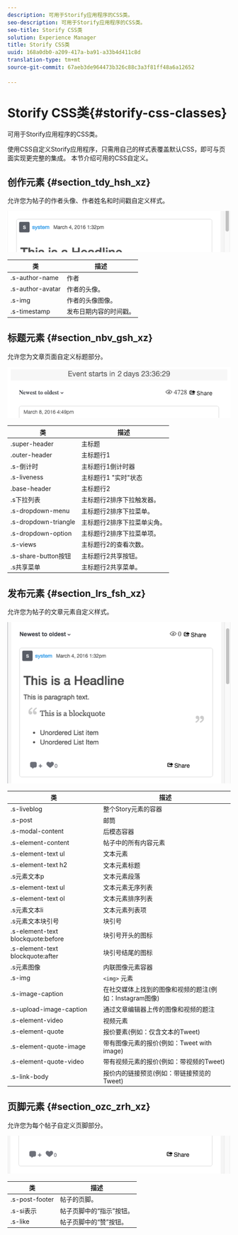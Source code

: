 ```yaml
---
description: 可用于Storify应用程序的CSS类。
seo-description: 可用于Storify应用程序的CSS类。
seo-title: Storify CSS类
solution: Experience Manager
title: Storify CSS类
uuid: 168a0db0-a209-417a-ba91-a33b4d411c8d
translation-type: tm+mt
source-git-commit: 67aeb3de964473b326c88c3a3f81ff48a6a12652

---
```



# Storify CSS类{#storify-css-classes}

可用于Storify应用程序的CSS类。

使用CSS自定义Storify应用程序，只需用自己的样式表覆盖默认CSS，即可与页面实现更完整的集成。 本节介绍可用的CSS自定义。

## 创作元素 {#section_tdy_hsh_xz}

允许您为帖子的作者头像、作者姓名和时间戳自定义样式。

![](assets/StorifyAuthorCSS.png)

| 类 | 描述 |
|---|---|
| .s-author-name | 作者 |
| .s-author-avatar | 作者的头像。 |
| .s-img | 作者的头像图像。 |
| .s-timestamp | 发布日期内容的时间戳。 |

## 标题元素 {#section_nbv_gsh_xz}

允许您为文章页面自定义标题部分。

![](assets/StorifyHeaderCSS-countdown-1.png)

| **类** | **描述** |
|---|---|
| .super-header | 主标题 |
| .outer-header | 主标题行1 |
| .s-倒计时 | 主标题行1倒计时器 |
| .s-liveness | 主标题行1 "实时"状态 |
| .base-header | 主标题行2 |
| .s下拉列表 | 主标题行2排序下拉触发器。 |
| .s-dropdown-menu | 主标题行2排序下拉菜单。 |
| .s-dropdown-triangle | 主标题行2排序下拉菜单尖角。 |
| .s-dropdown-option | 主标题行2排序下拉菜单项。 |
| .s-views | 主标题行2的查看次数。 |
| .s-share-button按钮 | 主标题行2共享按钮。 |
| .s共享菜单 | 主标题行2共享菜单。 |

## 发布元素 {#section_lrs_fsh_xz}

允许您为帖子的文章元素自定义样式。

![](assets/StorifyPostCSS.png)

| **类** | **描述** |
|---|---|
| .s-liveblog | 整个Story元素的容器 |
| .s-post | 邮筒 |
| .s-modal-content | 后模态容器 |
| .s-element-content | 帖子中的所有内容元素 |
| .s-element-text ul | 文本元素 |
| .s-element-text h2 | 文本元素标题 |
| .s元素文本p | 文本元素段落 |
| .s-element-text ul | 文本元素无序列表 |
| .s-element-text ol | 文本元素排序列表 |
| .s元素文本li | 文本元素列表项 |
| .s元素文本块引号 | 块引号 |
| .s-element-text blockquote:before | 块引号开头的图标 |
| .s-element-text blockquote:after | 块引号结尾的图标 |
| .s元素图像 | 内联图像元素容器 |
| .s-img | `<img>` 元素 |
| .s-image-caption | 在社交媒体上找到的图像和视频的题注(例如：Instagram图像) |
| .s-upload-image-caption | 通过文章编辑器上传的图像和视频的题注 |
| .s-element-video | 视频元素 |
| .s-element-quote | 报价要素(例如：仅含文本的Tweet) |
| .s-element-quote-image | 带有图像元素的报价(例如：Tweet with image) |
| .s-element-quote-video | 带有视频元素的报价(例如：带视频的Tweet) |
| .s-link-body | 报价内的链接预览(例如：带链接预览的Tweet) |

## 页脚元素 {#section_ozc_zrh_xz}

允许您为每个帖子自定义页脚部分。

![](assets/storify_CSS_footer.png)

| **类** | **描述** |
|---|---|
| .s-post-footer | 帖子的页脚。 |
| .s-si表示 | 帖子页脚中的“指示”按钮。 |
| .s-like | 帖子页脚中的“赞”按钮。 |
